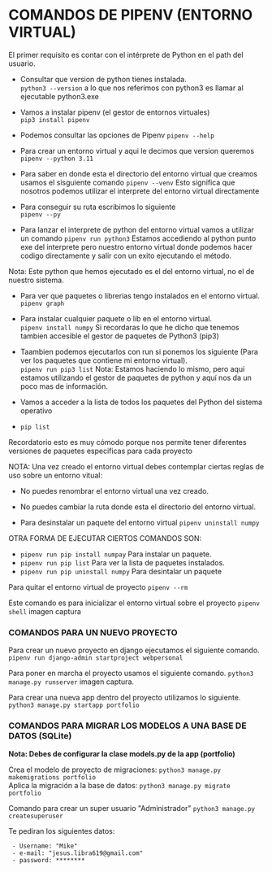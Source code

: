 # COMANDOS DE PIPENV (ENTORNO VIRTUAL)

El primer requisito es contar con el intérprete de Python en el path del usuario.
- Consultar que version de python tienes instalada.  
`python3 --version`  a lo que nos referimos con python3 es llamar al ejecutable python3.exe    

- Vamos a instalar pipenv (el gestor de entornos virtuales)  
`pip3 install pipenv`

- Podemos consultar las opciones de Pipenv
`pipenv --help`  
- Para crear un entorno virtual y aqui le decimos que version queremos  
`pipenv --python 3.11`  
- Para saber en donde esta el directorio del entorno virtual que creamos usamos el sisguiente comando
`pipenv --venv` Esto significa que nosotros podemos utilizar el interprete del entorno virtual directamente  
- Para conseguir su ruta escribimos lo siguiente  
`pipenv --py`  
- Para lanzar el interprete de python del entorno virtual vamos a utilizar un comando `pipenv run python3` Estamos accediendo al python punto exe del interprete pero nuestro entorno virtual donde podemos hacer codigo directamente y salir con un exito ejecutando el método. 

Nota: Este python que hemos ejecutado es el del entorno virtual, no el de nuestro sistema.  


- Para ver que paquetes o librerias tengo instalados en el entorno virtual.  
`pipenv graph`  
- Para instalar cualquier paquete o lib en el entorno virtual.  
`pipenv install numpy`
Si recordaras lo que he dicho que tenemos tambien accesible el gestor de paquetes de Python3 (pip3) 

- Taambien podemos ejecutarlos con run si ponemos los siguiente (Para ver los paquetes que contiene mi entorno virtual).  
`pipenv run pip3 list`
Nota: Estamos haciendo lo mismo, pero aqui estamos utilizando el gestor de paquetes de python y aquí nos da un poco mas de información. 

- Vamos a acceder a la lista de todos los paquetes del Python del sistema operativo
- `pip list` 
  
Recordatorio esto es muy cómodo porque nos permite tener diferentes versiones de paquetes especificas para cada proyecto 


NOTA: Una vez creado el entorno virtual debes contemplar ciertas reglas de uso sobre un entorno vitual:  
  - No puedes renombrar el entorno virtual una vez creado.  
  - No puedes cambiar la ruta donde esta el directorio del entorno virtual.  

- Para desinstalar un paquete del entorno virtual
   `pipenv uninstall numpy`
   
OTRA FORMA DE EJECUTAR CIERTOS COMANDOS SON:  
- `pipenv run pip install numpay`  Para instalar un paquete.  
- `pipenv run pip list`  Para ver la lista de paquetes instalados.  
- `pipenv run pip uninstall numpy` Para desintalar un paquete     
  
Para quitar el entorno virtual de proyecto `pipenv --rm` 

Este comando es para inicializar el entorno virtual sobre el proyecto `pipenv shell` 
imagen captura

### COMANDOS PARA UN NUEVO PROYECTO

Para crear un nuevo proyecto en django ejecutamos el siguiente comando.  
`pipenv run django-admin startproject webpersonal`  

Para poner en marcha el proyecto usamos el siguiente comando.
`python3 manage.py runserver` 
imagen captura.  

Para crear una nueva app dentro del proyecto utilizamos lo siguiente.   
`python3 manage.py startapp portfolio` 


### COMANDOS PARA MIGRAR LOS MODELOS A UNA BASE DE DATOS (SQLite)

__Nota: Debes de configurar la clase models.py de la app (portfolio)__

Crea el modelo de proyecto de migraciones: `python3 manage.py makemigrations portfolio`  
Aplica la migración a la base de datos: `python3 manage.py migrate portfolio` 

Comando para crear un super usuario "Administrador" `python3 manage.py createsuperuser`
   
Te pediran los siguientes datos:  
~~~
 - Username: "Mike"
 - e-mail: "jesus.libra619@gmail.com"
 - password: ******** 
~~~

